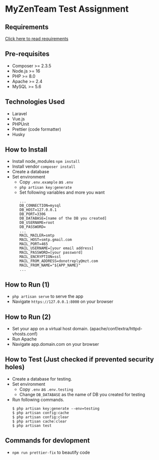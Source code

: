 # MyZenTeam Test Assignment

## Requirements

[Click here to read requirements](./requirements.md)

## Pre-requisites

- Composer >= 2.3.5
- Node.js >= 16
- PHP >= 8.0
- Apache >= 2.4
- MySQL >= 5.6

## Technologies Used

- Laravel
- Vue.js
- PHPUnit
- Prettier (code formatter)
- Husky

## How to Install

- Install node_modules `npm install`
- Install vendor `composer install`
- Create a database
- Set environment
  - Copy `.env.example` as `.env`
  - `php artisan key:generate`
  - Set following variables and more you want
    ```
    ...
    DB_CONNECTION=mysql
    DB_HOST=127.0.0.1
    DB_PORT=3306
    DB_DATABASE=[name of the DB you created]
    DB_USERNAME=root
    DB_PASSWORD=
    ...
    MAIL_MAILER=smtp
    MAIL_HOST=smtp.gmail.com
    MAIL_PORT=465
    MAIL_USERNAME=[your email address]
    MAIL_PASSWORD=[your password]
    MAIL_ENCRYPTION=ssl
    MAIL_FROM_ADDRESS=donotreply@mzt.com
    MAIL_FROM_NAME="${APP_NAME}"
    ...
    ```

## How to Run (1)

- `php artisan serve` to serve the app
- Navigate `https://127.0.0.1:8000` on your browser

## How to Run (2)

- Set your app on a virtual host domain. (apache/conf/extra/httpd-vhosts.conf)
- Run Apache
- Navigate app.domain.com on your browser

## How to Test (Just checked if prevented security holes)

- Create a database for testing.
- Set environment
  - Copy `.env` as `.env.testing`
  - Change `DB_DATABASE` as the name of DB you created for testing
- Run following commands.
  ```
  $ php artisan key:generate --env=testing
  $ php artisan config:cache
  $ php artisan config:clear
  $ php artisan cache:clear
  $ php artisan test
  ```

## Commands for devlopment

- `npm run prettier-fix` to beautify code
